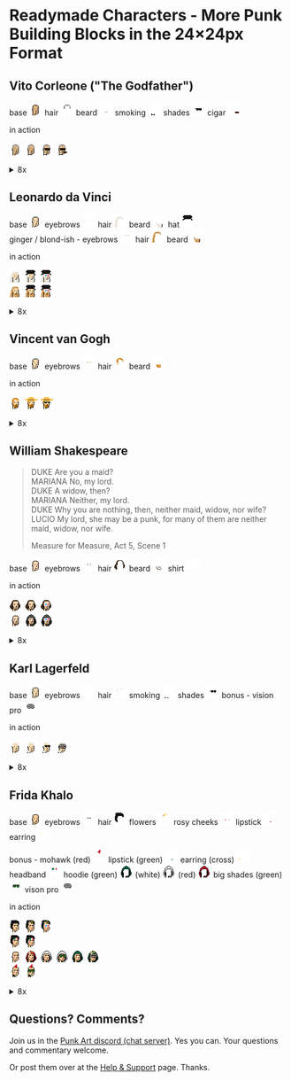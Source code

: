 # Readymade Characters - More Punk Building Blocks in the 24×24px Format



## Vito Corleone ("The Godfather")

base ![](corleone/base.png)
hair ![](corleone/hair.png)
beard ![](corleone/beard.png)
smoking ![](corleone/smoking.png)
shades ![](corleone/shades.png)
cigar ![](corleone/cigar.png)


in action 

![](corleone/i/step1.png)
![](corleone/i/step2.png)
![](corleone/i/step3.png)
![](corleone/i/step4.png)

<details>
<summary markdown="1">8x</summary>

![](corleone/i/step1@8x.png)
![](corleone/i/step2@8x.png)
![](corleone/i/step3@8x.png)
![](corleone/i/step4@8x.png)

</details>



## Leonardo da Vinci

base ![](davinci/base.png)
eyebrows ![](davinci/eyebrows.png)
hair ![](davinci/hair.png)
beard ![](davinci/beard.png)
hat ![](davinci/hat.png)
<br>
ginger / blond-ish - eyebrows ![](davinci/eyebrows-ginger.png)
hair ![](davinci/hair-ginger.png)
beard ![](davinci/beard-ginger.png)


in action 

![](davinci/i/step1.png)
![](davinci/i/step2.png)
![](davinci/i/step3.png) <br>
![](davinci/i/step1a.png)
![](davinci/i/step2a.png)
![](davinci/i/step3a.png)

<details>
<summary markdown="1">8x</summary>

![](davinci/i/step1@8x.png)
![](davinci/i/step2@8x.png)
![](davinci/i/step3@8x.png) <br>
![](davinci/i/step1a@8x.png)
![](davinci/i/step2a@8x.png)
![](davinci/i/step3a@8x.png) 

</details>



## Vincent van Gogh

base ![](vangogh/base.png)
eyebrows ![](vangogh/eyebrows.png)
hair ![](vangogh/hair.png)
beard ![](vangogh/beard.png)


in action 

![](vangogh/i/step1.png)
![](vangogh/i/step2.png)
![](vangogh/i/step3.png)

<details>
<summary markdown="1">8x</summary>

![](vangogh/i/step1@8x.png)
![](vangogh/i/step2@8x.png)
![](vangogh/i/step3@8x.png)  

</details>




## William Shakespeare


> DUKE  Are you a maid?<br>
> MARIANA  No, my lord.<br>
> DUKE  A widow, then?<br>
> MARIANA  Neither, my lord.<br>
> DUKE  Why you are nothing, then, neither maid, widow, nor wife?<br>
> LUCIO  My lord, she may be a punk, for many of them are neither maid, widow, nor wife.
>
> Measure for Measure, Act 5, Scene 1



base ![](shakespeare/base.png)
eyebrows ![](shakespeare/eyebrows.png)
hair ![](shakespeare/hair.png)
beard ![](shakespeare/beard.png)
shirt ![](shakespeare/shirt.png)

in action 

![](shakespeare/i/step1.png)
![](shakespeare/i/step2.png)
![](shakespeare/i/step3.png) <br>
![](shakespeare/i/step1a.png)
![](shakespeare/i/step2a.png)
![](shakespeare/i/step3a.png)

<details>
<summary markdown="1">8x</summary>

![](shakespeare/i/step1@8x.png)
![](shakespeare/i/step2@8x.png)
![](shakespeare/i/step3@8x.png) <br>
![](shakespeare/i/step1a@8x.png)
![](shakespeare/i/step2a@8x.png)
![](shakespeare/i/step3a@8x.png) 

</details>


## Karl Lagerfeld

base ![](karl/base.png)
eyebrows ![](karl/eyebrows.png)
hair ![](karl/hair.png)
smoking ![](karl/smoking.png)
shades ![](karl/shades.png)
bonus - vision pro ![](karl/visionpro.png)


in action 

![](karl/i/step1.png)
![](karl/i/step2.png)
![](karl/i/step3.png)
![](karl/i/step1a.png)

<details>
<summary markdown="1">8x</summary>

![](karl/i/step1@8x.png)
![](karl/i/step2@8x.png)
![](karl/i/step3@8x.png)
![](karl/i/step1a@8x.png)

</details>




## Frida Khalo


base ![](frida/base.png)
eyebrows ![](frida/eyebrows.png)
hair ![](frida/hair.png)
flowers ![](frida/flowers.png)
rosy cheeks ![](frida/rosycheeks.png)
lipstick ![](frida/lipstick.png)
earring ![](frida/earring.png)

bonus - mohawk (red) ![](frida/mohawk-red.png)
lipstick (green) ![](frida/lipstick-green.png)
earring (cross) ![](frida/earring2.png)
headband ![](frida/headband.png)
hoodie (green) ![](frida/hoodie-green.png)
(white) ![](frida/hoodie-white.png)
(red) ![](frida/hoodie-red.png)
big shades (green) ![](frida/bigshades.png)
vison pro ![](frida/visonpro.png)


in action 

![](frida/i/step1.png)
![](frida/i/step2.png)
![](frida/i/step3.png) <br>
![](frida/i/step1e.png)
![](frida/i/step2e.png) <br>
![](frida/i/step1a.png)
![](frida/i/step2a.png)
![](frida/i/step2b.png)
![](frida/i/step3b.png)
![](frida/i/step2c.png)
![](frida/i/step3c.png) <br>
![](frida/i/step1d.png)
![](frida/i/step2d.png)


<details>
<summary markdown="1">8x</summary>

![](frida/i/step1@8x.png)
![](frida/i/step2@8x.png)
![](frida/i/step3@8x.png) <br>
![](frida/i/step1e@8x.png)
![](frida/i/step2e@8x.png) <br>
![](frida/i/step1a@8x.png)
![](frida/i/step2a@8x.png)
![](frida/i/step2b@8x.png)
![](frida/i/step3b@8x.png)
![](frida/i/step2c@8x.png)
![](frida/i/step3c@8x.png) <br>
![](frida/i/step1d@8x.png)
![](frida/i/step2d@8x.png)

</details>



## Questions? Comments?

Join us in the [Punk Art discord (chat server)](https://discord.gg/FE3HeXNKRa). Yes you can.
Your questions and commentary welcome.

Or post them over at the [Help & Support](https://github.com/geraldb/help) page. Thanks.




